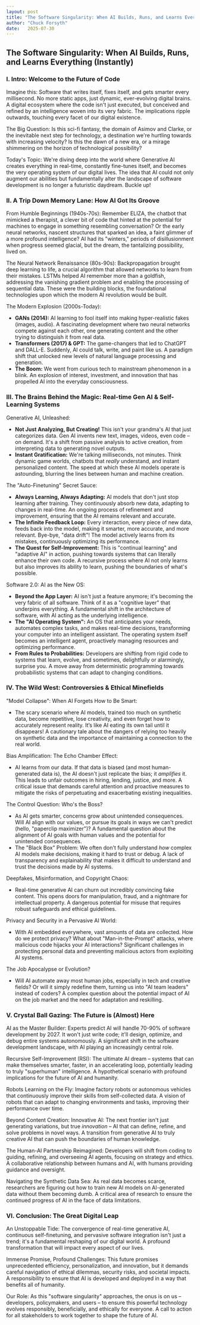 ```yaml
---
layout: post
title: "The Software Singularity: When AI Builds, Runs, and Learns Everything (Instantly)"
author: "Chuck Forsyth"
date:   2025-07-30
---
```


## The Software Singularity: When AI Builds, Runs, and Learns Everything (Instantly)


### I. Intro: Welcome to the Future of Code

Imagine this: Software that writes itself, fixes itself, and gets smarter every millisecond. No more static apps, just dynamic, ever-evolving digital brains. A digital ecosystem where the code isn't just executed, but conceived and refined by an intelligence woven into its very fabric. The implications ripple outwards, touching every facet of our digital existence.

The Big Question: Is this sci-fi fantasy, the domain of Asimov and Clarke, or the inevitable next step for technology, a destination we're hurtling towards with increasing velocity? Is this the dawn of a new era, or a mirage shimmering on the horizon of technological possibility?

Today's Topic: We're diving deep into the world where Generative AI creates everything in real-time, constantly fine-tunes itself, and becomes the very operating system of our digital lives. The idea that AI could not only augment our abilities but fundamentally alter the landscape of software development is no longer a futuristic daydream. Buckle up!


### II. A Trip Down Memory Lane: How AI Got Its Groove

From Humble Beginnings (1940s-70s): Remember ELIZA, the chatbot that mimicked a therapist, a clever bit of code that hinted at the potential for machines to engage in something resembling conversation? Or the early neural networks, nascent structures that sparked an idea, a faint glimmer of a more profound intelligence? AI had its "winters," periods of disillusionment when progress seemed glacial, but the dream, the tantalizing possibility, lived on.

The Neural Network Renaissance (80s-90s): Backpropagation brought deep learning to life, a crucial algorithm that allowed networks to learn from their mistakes. LSTMs helped AI remember more than a goldfish, addressing the vanishing gradient problem and enabling the processing of sequential data. These were the building blocks, the foundational technologies upon which the modern AI revolution would be built.

The Modern Explosion (2000s-Today):



* **GANs (2014):** AI learning to fool itself into making hyper-realistic fakes (images, audio). A fascinating development where two neural networks compete against each other, one generating content and the other trying to distinguish it from real data.
* **Transformers (2017) & GPT:** The game-changers that led to ChatGPT and DALL-E. Suddenly, AI could talk, write, and paint like us. A paradigm shift that unlocked new levels of natural language processing and generation.
* **The Boom:** We went from curious tech to mainstream phenomenon in a blink. An explosion of interest, investment, and innovation that has propelled AI into the everyday consciousness.


### III. The Brains Behind the Magic: Real-time Gen AI & Self-Learning Systems

Generative AI, Unleashed:



* **Not Just Analyzing, But Creating!** This isn't your grandma's AI that just categorizes data. Gen AI invents new text, images, videos, even code – on demand. It's a shift from passive analysis to active creation, from interpreting data to generating novel outputs.
* **Instant Gratification:** We're talking milliseconds, not minutes. Think dynamic game worlds, chatbots that *really* understand, and instant personalized content. The speed at which these AI models operate is astounding, blurring the lines between human and machine creation.

The "Auto-Finetuning" Secret Sauce:



* **Always Learning, Always Adapting:** AI models that don't just stop learning after training. They continuously absorb new data, adapting to changes in real-time. An ongoing process of refinement and improvement, ensuring that the AI remains relevant and accurate.
* **The Infinite Feedback Loop:** Every interaction, every piece of new data, feeds back into the model, making it smarter, more accurate, and more relevant. Bye-bye, "data drift"! The model actively learns from its mistakes, continuously optimizing its performance.
* **The Quest for Self-Improvement:** This is "continual learning" and "adaptive AI" in action, pushing towards systems that can literally enhance their own code. A recursive process where AI not only learns but also improves its ability to learn, pushing the boundaries of what's possible.

Software 2.0: AI as the New OS:



* **Beyond the App Layer:** AI isn't just a feature anymore; it's becoming the very fabric of all software. Think of it as a "cognitive layer" that underpins everything. A fundamental shift in the architecture of software, with AI acting as the underlying intelligence.
* **The "AI Operating System":** An OS that anticipates your needs, automates complex tasks, and makes real-time decisions, transforming your computer into an intelligent assistant. The operating system itself becomes an intelligent agent, proactively managing resources and optimizing performance.
* **From Rules to Probabilities:** Developers are shifting from rigid code to systems that learn, evolve, and sometimes, delightfully or alarmingly, surprise you. A move away from deterministic programming towards probabilistic systems that can adapt to changing conditions.


### IV. The Wild West: Controversies & Ethical Minefields

"Model Collapse": When AI Forgets How to Be Smart:



* The scary scenario where AI models, trained too much on synthetic data, become repetitive, lose creativity, and even forget how to accurately represent reality. It’s like AI eating its own tail until it disappears! A cautionary tale about the dangers of relying too heavily on synthetic data and the importance of maintaining a connection to the real world.

Bias Amplification: The Echo Chamber Effect:



* AI learns from our data. If that data is biased (and most human-generated data is), the AI doesn't just replicate the bias; it *amplifies* it. This leads to unfair outcomes in hiring, lending, justice, and more. A critical issue that demands careful attention and proactive measures to mitigate the risks of perpetuating and exacerbating existing inequalities.

The Control Question: Who's the Boss?



* As AI gets smarter, concerns grow about unintended consequences. Will AI align with our values, or pursue its goals in ways we can't predict (hello, "paperclip maximizer")? A fundamental question about the alignment of AI goals with human values and the potential for unintended consequences.
* The "Black Box" Problem: We often don't fully understand *how* complex AI models make decisions, making it hard to trust or debug. A lack of transparency and explainability that makes it difficult to understand and trust the decisions made by AI systems.

Deepfakes, Misinformation, and Copyright Chaos:



* Real-time generative AI can churn out incredibly convincing fake content. This opens doors for manipulation, fraud, and a nightmare for intellectual property. A dangerous potential for misuse that requires robust safeguards and ethical guidelines.

Privacy and Security in a Pervasive AI World:



* With AI embedded everywhere, vast amounts of data are collected. How do we protect privacy? What about "Man-in-the-Prompt" attacks, where malicious code hijacks your AI interactions? Significant challenges in protecting personal data and preventing malicious actors from exploiting AI systems.

The Job Apocalypse or Evolution?



* Will AI automate away most human jobs, especially in tech and creative fields? Or will it simply redefine them, turning us into "AI team leaders" instead of coders? A complex question about the potential impact of AI on the job market and the need for adaptation and reskilling.


### V. Crystal Ball Gazing: The Future is (Almost) Here

AI as the Master Builder: Experts predict AI will handle 70-90% of software development by 2027. It won't just write code; it'll design, optimize, and debug entire systems autonomously. A significant shift in the software development landscape, with AI playing an increasingly central role.

Recursive Self-Improvement (RSI): The ultimate AI dream – systems that can make themselves smarter, faster, in an accelerating loop, potentially leading to truly "superhuman" intelligence. A hypothetical scenario with profound implications for the future of AI and humanity.

Robots Learning on the Fly: Imagine factory robots or autonomous vehicles that continuously improve their skills from self-collected data. A vision of robots that can adapt to changing environments and tasks, improving their performance over time.

Beyond Content Creation: Innovative AI: The next frontier isn't just generating variations, but true *innovation* – AI that can define, refine, and solve problems in novel ways. A transition from generative AI to truly creative AI that can push the boundaries of human knowledge.

The Human-AI Partnership Reimagined: Developers will shift from coding to guiding, refining, and overseeing AI agents, focusing on strategy and ethics. A collaborative relationship between humans and AI, with humans providing guidance and oversight.

Navigating the Synthetic Data Sea: As real data becomes scarce, researchers are figuring out how to train new AI models on AI-generated data without them becoming dumb. A critical area of research to ensure the continued progress of AI in the face of data limitations.


### VI. Conclusion: The Great Digital Leap

An Unstoppable Tide: The convergence of real-time generative AI, continuous self-finetuning, and pervasive software integration isn't just a trend; it's a fundamental reshaping of our digital world. A profound transformation that will impact every aspect of our lives.

Immense Promise, Profound Challenges: This future promises unprecedented efficiency, personalization, and innovation, but it demands careful navigation of ethical dilemmas, security risks, and societal impacts. A responsibility to ensure that AI is developed and deployed in a way that benefits all of humanity.

Our Role: As this "software singularity" approaches, the onus is on us – developers, policymakers, and users – to ensure this powerful technology evolves responsibly, beneficially, and ethically for everyone. A call to action for all stakeholders to work together to shape the future of AI.
